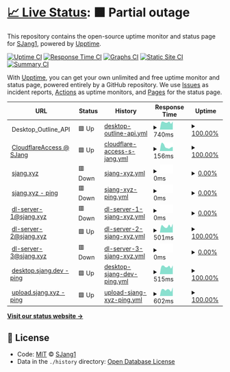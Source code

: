 # [📈 Live Status](https://SJang1.github.io/ServerStatus): <!--live status--> **🟧 Partial outage**

This repository contains the open-source uptime monitor and status page for [SJang1](https://sjang.xyz), powered by [Upptime](https://github.com/upptime/upptime).

[![Uptime CI](https://github.com/koj-co/upptime/workflows/Uptime%20CI/badge.svg)](https://github.com/koj-co/upptime/actions?query=workflow%3A%22Uptime+CI%22)
[![Response Time CI](https://github.com/koj-co/upptime/workflows/Response%20Time%20CI/badge.svg)](https://github.com/koj-co/upptime/actions?query=workflow%3A%22Response+Time+CI%22)
[![Graphs CI](https://github.com/koj-co/upptime/workflows/Graphs%20CI/badge.svg)](https://github.com/koj-co/upptime/actions?query=workflow%3A%22Graphs+CI%22)
[![Static Site CI](https://github.com/koj-co/upptime/workflows/Static%20Site%20CI/badge.svg)](https://github.com/koj-co/upptime/actions?query=workflow%3A%22Static+Site+CI%22)
[![Summary CI](https://github.com/koj-co/upptime/workflows/Summary%20CI/badge.svg)](https://github.com/koj-co/upptime/actions?query=workflow%3A%22Summary+CI%22)

With [Upptime](https://upptime.js.org), you can get your own unlimited and free uptime monitor and status page, powered entirely by a GitHub repository. We use [Issues](https://github.com/SJang1/ServerStatus/issues) as incident reports, [Actions](https://github.com/SJang1/ServerStatus/actions) as uptime monitors, and [Pages](https://SJang1.github.io/ServerStatus) for the status page.

<!--start: status pages-->
<!-- This summary is generated by Upptime (https://github.com/upptime/upptime) -->
<!-- Do not edit this manually, your changes will be overwritten -->
<!-- prettier-ignore -->
| URL | Status | History | Response Time | Uptime |
| --- | ------ | ------- | ------------- | ------ |
| <img alt="" src="https://favicons.githubusercontent.com/null" height="13"> Desktop_Outline_API | 🟩 Up | [desktop-outline-api.yml](https://github.com/SJang1/ServerStatus/commits/HEAD/history/desktop-outline-api.yml) | <details><summary><img alt="Response time graph" src="./graphs/desktop-outline-api/response-time-week.png" height="20"> 740ms</summary><br><a href="https://SJang1.github.io/ServerStatus/history/desktop-outline-api"><img alt="Response time 805" src="https://img.shields.io/endpoint?url=https%3A%2F%2Fraw.githubusercontent.com%2FSJang1%2FServerStatus%2FHEAD%2Fapi%2Fdesktop-outline-api%2Fresponse-time.json"></a><br><a href="https://SJang1.github.io/ServerStatus/history/desktop-outline-api"><img alt="24-hour response time 704" src="https://img.shields.io/endpoint?url=https%3A%2F%2Fraw.githubusercontent.com%2FSJang1%2FServerStatus%2FHEAD%2Fapi%2Fdesktop-outline-api%2Fresponse-time-day.json"></a><br><a href="https://SJang1.github.io/ServerStatus/history/desktop-outline-api"><img alt="7-day response time 740" src="https://img.shields.io/endpoint?url=https%3A%2F%2Fraw.githubusercontent.com%2FSJang1%2FServerStatus%2FHEAD%2Fapi%2Fdesktop-outline-api%2Fresponse-time-week.json"></a><br><a href="https://SJang1.github.io/ServerStatus/history/desktop-outline-api"><img alt="30-day response time 742" src="https://img.shields.io/endpoint?url=https%3A%2F%2Fraw.githubusercontent.com%2FSJang1%2FServerStatus%2FHEAD%2Fapi%2Fdesktop-outline-api%2Fresponse-time-month.json"></a><br><a href="https://SJang1.github.io/ServerStatus/history/desktop-outline-api"><img alt="1-year response time 805" src="https://img.shields.io/endpoint?url=https%3A%2F%2Fraw.githubusercontent.com%2FSJang1%2FServerStatus%2FHEAD%2Fapi%2Fdesktop-outline-api%2Fresponse-time-year.json"></a></details> | <details><summary><a href="https://SJang1.github.io/ServerStatus/history/desktop-outline-api">100.00%</a></summary><a href="https://SJang1.github.io/ServerStatus/history/desktop-outline-api"><img alt="All-time uptime 99.64%" src="https://img.shields.io/endpoint?url=https%3A%2F%2Fraw.githubusercontent.com%2FSJang1%2FServerStatus%2FHEAD%2Fapi%2Fdesktop-outline-api%2Fuptime.json"></a><br><a href="https://SJang1.github.io/ServerStatus/history/desktop-outline-api"><img alt="24-hour uptime 100.00%" src="https://img.shields.io/endpoint?url=https%3A%2F%2Fraw.githubusercontent.com%2FSJang1%2FServerStatus%2FHEAD%2Fapi%2Fdesktop-outline-api%2Fuptime-day.json"></a><br><a href="https://SJang1.github.io/ServerStatus/history/desktop-outline-api"><img alt="7-day uptime 100.00%" src="https://img.shields.io/endpoint?url=https%3A%2F%2Fraw.githubusercontent.com%2FSJang1%2FServerStatus%2FHEAD%2Fapi%2Fdesktop-outline-api%2Fuptime-week.json"></a><br><a href="https://SJang1.github.io/ServerStatus/history/desktop-outline-api"><img alt="30-day uptime 100.00%" src="https://img.shields.io/endpoint?url=https%3A%2F%2Fraw.githubusercontent.com%2FSJang1%2FServerStatus%2FHEAD%2Fapi%2Fdesktop-outline-api%2Fuptime-month.json"></a><br><a href="https://SJang1.github.io/ServerStatus/history/desktop-outline-api"><img alt="1-year uptime 99.64%" src="https://img.shields.io/endpoint?url=https%3A%2F%2Fraw.githubusercontent.com%2FSJang1%2FServerStatus%2FHEAD%2Fapi%2Fdesktop-outline-api%2Fuptime-year.json"></a></details>
| <img alt="" src="https://favicons.githubusercontent.com/sjang.cloudflareaccess.com" height="13"> [CloudflareAccess @ SJang](https://sjang.cloudflareaccess.com/#/NoAuth) | 🟩 Up | [cloudflare-access-s-jang.yml](https://github.com/SJang1/ServerStatus/commits/HEAD/history/cloudflare-access-s-jang.yml) | <details><summary><img alt="Response time graph" src="./graphs/cloudflare-access-s-jang/response-time-week.png" height="20"> 156ms</summary><br><a href="https://SJang1.github.io/ServerStatus/history/cloudflare-access-s-jang"><img alt="Response time 229" src="https://img.shields.io/endpoint?url=https%3A%2F%2Fraw.githubusercontent.com%2FSJang1%2FServerStatus%2FHEAD%2Fapi%2Fcloudflare-access-s-jang%2Fresponse-time.json"></a><br><a href="https://SJang1.github.io/ServerStatus/history/cloudflare-access-s-jang"><img alt="24-hour response time 167" src="https://img.shields.io/endpoint?url=https%3A%2F%2Fraw.githubusercontent.com%2FSJang1%2FServerStatus%2FHEAD%2Fapi%2Fcloudflare-access-s-jang%2Fresponse-time-day.json"></a><br><a href="https://SJang1.github.io/ServerStatus/history/cloudflare-access-s-jang"><img alt="7-day response time 156" src="https://img.shields.io/endpoint?url=https%3A%2F%2Fraw.githubusercontent.com%2FSJang1%2FServerStatus%2FHEAD%2Fapi%2Fcloudflare-access-s-jang%2Fresponse-time-week.json"></a><br><a href="https://SJang1.github.io/ServerStatus/history/cloudflare-access-s-jang"><img alt="30-day response time 228" src="https://img.shields.io/endpoint?url=https%3A%2F%2Fraw.githubusercontent.com%2FSJang1%2FServerStatus%2FHEAD%2Fapi%2Fcloudflare-access-s-jang%2Fresponse-time-month.json"></a><br><a href="https://SJang1.github.io/ServerStatus/history/cloudflare-access-s-jang"><img alt="1-year response time 229" src="https://img.shields.io/endpoint?url=https%3A%2F%2Fraw.githubusercontent.com%2FSJang1%2FServerStatus%2FHEAD%2Fapi%2Fcloudflare-access-s-jang%2Fresponse-time-year.json"></a></details> | <details><summary><a href="https://SJang1.github.io/ServerStatus/history/cloudflare-access-s-jang">100.00%</a></summary><a href="https://SJang1.github.io/ServerStatus/history/cloudflare-access-s-jang"><img alt="All-time uptime 100.00%" src="https://img.shields.io/endpoint?url=https%3A%2F%2Fraw.githubusercontent.com%2FSJang1%2FServerStatus%2FHEAD%2Fapi%2Fcloudflare-access-s-jang%2Fuptime.json"></a><br><a href="https://SJang1.github.io/ServerStatus/history/cloudflare-access-s-jang"><img alt="24-hour uptime 100.00%" src="https://img.shields.io/endpoint?url=https%3A%2F%2Fraw.githubusercontent.com%2FSJang1%2FServerStatus%2FHEAD%2Fapi%2Fcloudflare-access-s-jang%2Fuptime-day.json"></a><br><a href="https://SJang1.github.io/ServerStatus/history/cloudflare-access-s-jang"><img alt="7-day uptime 100.00%" src="https://img.shields.io/endpoint?url=https%3A%2F%2Fraw.githubusercontent.com%2FSJang1%2FServerStatus%2FHEAD%2Fapi%2Fcloudflare-access-s-jang%2Fuptime-week.json"></a><br><a href="https://SJang1.github.io/ServerStatus/history/cloudflare-access-s-jang"><img alt="30-day uptime 100.00%" src="https://img.shields.io/endpoint?url=https%3A%2F%2Fraw.githubusercontent.com%2FSJang1%2FServerStatus%2FHEAD%2Fapi%2Fcloudflare-access-s-jang%2Fuptime-month.json"></a><br><a href="https://SJang1.github.io/ServerStatus/history/cloudflare-access-s-jang"><img alt="1-year uptime 100.00%" src="https://img.shields.io/endpoint?url=https%3A%2F%2Fraw.githubusercontent.com%2FSJang1%2FServerStatus%2FHEAD%2Fapi%2Fcloudflare-access-s-jang%2Fuptime-year.json"></a></details>
| <img alt="" src="https://favicons.githubusercontent.com/sjang.xyz" height="13"> [sjang.xyz](https://sjang.xyz/) | 🟥 Down | [sjang-xyz.yml](https://github.com/SJang1/ServerStatus/commits/HEAD/history/sjang-xyz.yml) | <details><summary><img alt="Response time graph" src="./graphs/sjang-xyz/response-time-week.png" height="20"> 0ms</summary><br><a href="https://SJang1.github.io/ServerStatus/history/sjang-xyz"><img alt="Response time 0" src="https://img.shields.io/endpoint?url=https%3A%2F%2Fraw.githubusercontent.com%2FSJang1%2FServerStatus%2FHEAD%2Fapi%2Fsjang-xyz%2Fresponse-time.json"></a><br><a href="https://SJang1.github.io/ServerStatus/history/sjang-xyz"><img alt="24-hour response time 0" src="https://img.shields.io/endpoint?url=https%3A%2F%2Fraw.githubusercontent.com%2FSJang1%2FServerStatus%2FHEAD%2Fapi%2Fsjang-xyz%2Fresponse-time-day.json"></a><br><a href="https://SJang1.github.io/ServerStatus/history/sjang-xyz"><img alt="7-day response time 0" src="https://img.shields.io/endpoint?url=https%3A%2F%2Fraw.githubusercontent.com%2FSJang1%2FServerStatus%2FHEAD%2Fapi%2Fsjang-xyz%2Fresponse-time-week.json"></a><br><a href="https://SJang1.github.io/ServerStatus/history/sjang-xyz"><img alt="30-day response time 0" src="https://img.shields.io/endpoint?url=https%3A%2F%2Fraw.githubusercontent.com%2FSJang1%2FServerStatus%2FHEAD%2Fapi%2Fsjang-xyz%2Fresponse-time-month.json"></a><br><a href="https://SJang1.github.io/ServerStatus/history/sjang-xyz"><img alt="1-year response time 0" src="https://img.shields.io/endpoint?url=https%3A%2F%2Fraw.githubusercontent.com%2FSJang1%2FServerStatus%2FHEAD%2Fapi%2Fsjang-xyz%2Fresponse-time-year.json"></a></details> | <details><summary><a href="https://SJang1.github.io/ServerStatus/history/sjang-xyz">0.00%</a></summary><a href="https://SJang1.github.io/ServerStatus/history/sjang-xyz"><img alt="All-time uptime 0.00%" src="https://img.shields.io/endpoint?url=https%3A%2F%2Fraw.githubusercontent.com%2FSJang1%2FServerStatus%2FHEAD%2Fapi%2Fsjang-xyz%2Fuptime.json"></a><br><a href="https://SJang1.github.io/ServerStatus/history/sjang-xyz"><img alt="24-hour uptime 0.00%" src="https://img.shields.io/endpoint?url=https%3A%2F%2Fraw.githubusercontent.com%2FSJang1%2FServerStatus%2FHEAD%2Fapi%2Fsjang-xyz%2Fuptime-day.json"></a><br><a href="https://SJang1.github.io/ServerStatus/history/sjang-xyz"><img alt="7-day uptime 0.00%" src="https://img.shields.io/endpoint?url=https%3A%2F%2Fraw.githubusercontent.com%2FSJang1%2FServerStatus%2FHEAD%2Fapi%2Fsjang-xyz%2Fuptime-week.json"></a><br><a href="https://SJang1.github.io/ServerStatus/history/sjang-xyz"><img alt="30-day uptime 0.00%" src="https://img.shields.io/endpoint?url=https%3A%2F%2Fraw.githubusercontent.com%2FSJang1%2FServerStatus%2FHEAD%2Fapi%2Fsjang-xyz%2Fuptime-month.json"></a><br><a href="https://SJang1.github.io/ServerStatus/history/sjang-xyz"><img alt="1-year uptime 0.00%" src="https://img.shields.io/endpoint?url=https%3A%2F%2Fraw.githubusercontent.com%2FSJang1%2FServerStatus%2FHEAD%2Fapi%2Fsjang-xyz%2Fuptime-year.json"></a></details>
| <img alt="" src="https://favicons.githubusercontent.com/sjang.xyz" height="13"> [sjang.xyz - ping](https://sjang.xyz/ping) | 🟥 Down | [sjang-xyz-ping.yml](https://github.com/SJang1/ServerStatus/commits/HEAD/history/sjang-xyz-ping.yml) | <details><summary><img alt="Response time graph" src="./graphs/sjang-xyz-ping/response-time-week.png" height="20"> 0ms</summary><br><a href="https://SJang1.github.io/ServerStatus/history/sjang-xyz-ping"><img alt="Response time 0" src="https://img.shields.io/endpoint?url=https%3A%2F%2Fraw.githubusercontent.com%2FSJang1%2FServerStatus%2FHEAD%2Fapi%2Fsjang-xyz-ping%2Fresponse-time.json"></a><br><a href="https://SJang1.github.io/ServerStatus/history/sjang-xyz-ping"><img alt="24-hour response time 0" src="https://img.shields.io/endpoint?url=https%3A%2F%2Fraw.githubusercontent.com%2FSJang1%2FServerStatus%2FHEAD%2Fapi%2Fsjang-xyz-ping%2Fresponse-time-day.json"></a><br><a href="https://SJang1.github.io/ServerStatus/history/sjang-xyz-ping"><img alt="7-day response time 0" src="https://img.shields.io/endpoint?url=https%3A%2F%2Fraw.githubusercontent.com%2FSJang1%2FServerStatus%2FHEAD%2Fapi%2Fsjang-xyz-ping%2Fresponse-time-week.json"></a><br><a href="https://SJang1.github.io/ServerStatus/history/sjang-xyz-ping"><img alt="30-day response time 0" src="https://img.shields.io/endpoint?url=https%3A%2F%2Fraw.githubusercontent.com%2FSJang1%2FServerStatus%2FHEAD%2Fapi%2Fsjang-xyz-ping%2Fresponse-time-month.json"></a><br><a href="https://SJang1.github.io/ServerStatus/history/sjang-xyz-ping"><img alt="1-year response time 0" src="https://img.shields.io/endpoint?url=https%3A%2F%2Fraw.githubusercontent.com%2FSJang1%2FServerStatus%2FHEAD%2Fapi%2Fsjang-xyz-ping%2Fresponse-time-year.json"></a></details> | <details><summary><a href="https://SJang1.github.io/ServerStatus/history/sjang-xyz-ping">0.00%</a></summary><a href="https://SJang1.github.io/ServerStatus/history/sjang-xyz-ping"><img alt="All-time uptime 0.00%" src="https://img.shields.io/endpoint?url=https%3A%2F%2Fraw.githubusercontent.com%2FSJang1%2FServerStatus%2FHEAD%2Fapi%2Fsjang-xyz-ping%2Fuptime.json"></a><br><a href="https://SJang1.github.io/ServerStatus/history/sjang-xyz-ping"><img alt="24-hour uptime 0.00%" src="https://img.shields.io/endpoint?url=https%3A%2F%2Fraw.githubusercontent.com%2FSJang1%2FServerStatus%2FHEAD%2Fapi%2Fsjang-xyz-ping%2Fuptime-day.json"></a><br><a href="https://SJang1.github.io/ServerStatus/history/sjang-xyz-ping"><img alt="7-day uptime 0.00%" src="https://img.shields.io/endpoint?url=https%3A%2F%2Fraw.githubusercontent.com%2FSJang1%2FServerStatus%2FHEAD%2Fapi%2Fsjang-xyz-ping%2Fuptime-week.json"></a><br><a href="https://SJang1.github.io/ServerStatus/history/sjang-xyz-ping"><img alt="30-day uptime 0.00%" src="https://img.shields.io/endpoint?url=https%3A%2F%2Fraw.githubusercontent.com%2FSJang1%2FServerStatus%2FHEAD%2Fapi%2Fsjang-xyz-ping%2Fuptime-month.json"></a><br><a href="https://SJang1.github.io/ServerStatus/history/sjang-xyz-ping"><img alt="1-year uptime 0.00%" src="https://img.shields.io/endpoint?url=https%3A%2F%2Fraw.githubusercontent.com%2FSJang1%2FServerStatus%2FHEAD%2Fapi%2Fsjang-xyz-ping%2Fuptime-year.json"></a></details>
| <img alt="" src="https://favicons.githubusercontent.com/dl.sjang.xyz" height="13"> [dl-server-1@sjang.xyz](http://dl.sjang.xyz/) | 🟥 Down | [dl-server-1-sjang-xyz.yml](https://github.com/SJang1/ServerStatus/commits/HEAD/history/dl-server-1-sjang-xyz.yml) | <details><summary><img alt="Response time graph" src="./graphs/dl-server-1-sjang-xyz/response-time-week.png" height="20"> 0ms</summary><br><a href="https://SJang1.github.io/ServerStatus/history/dl-server-1-sjang-xyz"><img alt="Response time 0" src="https://img.shields.io/endpoint?url=https%3A%2F%2Fraw.githubusercontent.com%2FSJang1%2FServerStatus%2FHEAD%2Fapi%2Fdl-server-1-sjang-xyz%2Fresponse-time.json"></a><br><a href="https://SJang1.github.io/ServerStatus/history/dl-server-1-sjang-xyz"><img alt="24-hour response time 0" src="https://img.shields.io/endpoint?url=https%3A%2F%2Fraw.githubusercontent.com%2FSJang1%2FServerStatus%2FHEAD%2Fapi%2Fdl-server-1-sjang-xyz%2Fresponse-time-day.json"></a><br><a href="https://SJang1.github.io/ServerStatus/history/dl-server-1-sjang-xyz"><img alt="7-day response time 0" src="https://img.shields.io/endpoint?url=https%3A%2F%2Fraw.githubusercontent.com%2FSJang1%2FServerStatus%2FHEAD%2Fapi%2Fdl-server-1-sjang-xyz%2Fresponse-time-week.json"></a><br><a href="https://SJang1.github.io/ServerStatus/history/dl-server-1-sjang-xyz"><img alt="30-day response time 0" src="https://img.shields.io/endpoint?url=https%3A%2F%2Fraw.githubusercontent.com%2FSJang1%2FServerStatus%2FHEAD%2Fapi%2Fdl-server-1-sjang-xyz%2Fresponse-time-month.json"></a><br><a href="https://SJang1.github.io/ServerStatus/history/dl-server-1-sjang-xyz"><img alt="1-year response time 0" src="https://img.shields.io/endpoint?url=https%3A%2F%2Fraw.githubusercontent.com%2FSJang1%2FServerStatus%2FHEAD%2Fapi%2Fdl-server-1-sjang-xyz%2Fresponse-time-year.json"></a></details> | <details><summary><a href="https://SJang1.github.io/ServerStatus/history/dl-server-1-sjang-xyz">0.00%</a></summary><a href="https://SJang1.github.io/ServerStatus/history/dl-server-1-sjang-xyz"><img alt="All-time uptime 0.00%" src="https://img.shields.io/endpoint?url=https%3A%2F%2Fraw.githubusercontent.com%2FSJang1%2FServerStatus%2FHEAD%2Fapi%2Fdl-server-1-sjang-xyz%2Fuptime.json"></a><br><a href="https://SJang1.github.io/ServerStatus/history/dl-server-1-sjang-xyz"><img alt="24-hour uptime 0.00%" src="https://img.shields.io/endpoint?url=https%3A%2F%2Fraw.githubusercontent.com%2FSJang1%2FServerStatus%2FHEAD%2Fapi%2Fdl-server-1-sjang-xyz%2Fuptime-day.json"></a><br><a href="https://SJang1.github.io/ServerStatus/history/dl-server-1-sjang-xyz"><img alt="7-day uptime 0.00%" src="https://img.shields.io/endpoint?url=https%3A%2F%2Fraw.githubusercontent.com%2FSJang1%2FServerStatus%2FHEAD%2Fapi%2Fdl-server-1-sjang-xyz%2Fuptime-week.json"></a><br><a href="https://SJang1.github.io/ServerStatus/history/dl-server-1-sjang-xyz"><img alt="30-day uptime 0.00%" src="https://img.shields.io/endpoint?url=https%3A%2F%2Fraw.githubusercontent.com%2FSJang1%2FServerStatus%2FHEAD%2Fapi%2Fdl-server-1-sjang-xyz%2Fuptime-month.json"></a><br><a href="https://SJang1.github.io/ServerStatus/history/dl-server-1-sjang-xyz"><img alt="1-year uptime 0.00%" src="https://img.shields.io/endpoint?url=https%3A%2F%2Fraw.githubusercontent.com%2FSJang1%2FServerStatus%2FHEAD%2Fapi%2Fdl-server-1-sjang-xyz%2Fuptime-year.json"></a></details>
| <img alt="" src="https://favicons.githubusercontent.com/dl2.sjang.xyz" height="13"> [dl-server-2@sjang.xyz](http://dl2.sjang.xyz/) | 🟩 Up | [dl-server-2-sjang-xyz.yml](https://github.com/SJang1/ServerStatus/commits/HEAD/history/dl-server-2-sjang-xyz.yml) | <details><summary><img alt="Response time graph" src="./graphs/dl-server-2-sjang-xyz/response-time-week.png" height="20"> 501ms</summary><br><a href="https://SJang1.github.io/ServerStatus/history/dl-server-2-sjang-xyz"><img alt="Response time 397" src="https://img.shields.io/endpoint?url=https%3A%2F%2Fraw.githubusercontent.com%2FSJang1%2FServerStatus%2FHEAD%2Fapi%2Fdl-server-2-sjang-xyz%2Fresponse-time.json"></a><br><a href="https://SJang1.github.io/ServerStatus/history/dl-server-2-sjang-xyz"><img alt="24-hour response time 519" src="https://img.shields.io/endpoint?url=https%3A%2F%2Fraw.githubusercontent.com%2FSJang1%2FServerStatus%2FHEAD%2Fapi%2Fdl-server-2-sjang-xyz%2Fresponse-time-day.json"></a><br><a href="https://SJang1.github.io/ServerStatus/history/dl-server-2-sjang-xyz"><img alt="7-day response time 501" src="https://img.shields.io/endpoint?url=https%3A%2F%2Fraw.githubusercontent.com%2FSJang1%2FServerStatus%2FHEAD%2Fapi%2Fdl-server-2-sjang-xyz%2Fresponse-time-week.json"></a><br><a href="https://SJang1.github.io/ServerStatus/history/dl-server-2-sjang-xyz"><img alt="30-day response time 473" src="https://img.shields.io/endpoint?url=https%3A%2F%2Fraw.githubusercontent.com%2FSJang1%2FServerStatus%2FHEAD%2Fapi%2Fdl-server-2-sjang-xyz%2Fresponse-time-month.json"></a><br><a href="https://SJang1.github.io/ServerStatus/history/dl-server-2-sjang-xyz"><img alt="1-year response time 397" src="https://img.shields.io/endpoint?url=https%3A%2F%2Fraw.githubusercontent.com%2FSJang1%2FServerStatus%2FHEAD%2Fapi%2Fdl-server-2-sjang-xyz%2Fresponse-time-year.json"></a></details> | <details><summary><a href="https://SJang1.github.io/ServerStatus/history/dl-server-2-sjang-xyz">100.00%</a></summary><a href="https://SJang1.github.io/ServerStatus/history/dl-server-2-sjang-xyz"><img alt="All-time uptime 11.67%" src="https://img.shields.io/endpoint?url=https%3A%2F%2Fraw.githubusercontent.com%2FSJang1%2FServerStatus%2FHEAD%2Fapi%2Fdl-server-2-sjang-xyz%2Fuptime.json"></a><br><a href="https://SJang1.github.io/ServerStatus/history/dl-server-2-sjang-xyz"><img alt="24-hour uptime 100.00%" src="https://img.shields.io/endpoint?url=https%3A%2F%2Fraw.githubusercontent.com%2FSJang1%2FServerStatus%2FHEAD%2Fapi%2Fdl-server-2-sjang-xyz%2Fuptime-day.json"></a><br><a href="https://SJang1.github.io/ServerStatus/history/dl-server-2-sjang-xyz"><img alt="7-day uptime 100.00%" src="https://img.shields.io/endpoint?url=https%3A%2F%2Fraw.githubusercontent.com%2FSJang1%2FServerStatus%2FHEAD%2Fapi%2Fdl-server-2-sjang-xyz%2Fuptime-week.json"></a><br><a href="https://SJang1.github.io/ServerStatus/history/dl-server-2-sjang-xyz"><img alt="30-day uptime 79.82%" src="https://img.shields.io/endpoint?url=https%3A%2F%2Fraw.githubusercontent.com%2FSJang1%2FServerStatus%2FHEAD%2Fapi%2Fdl-server-2-sjang-xyz%2Fuptime-month.json"></a><br><a href="https://SJang1.github.io/ServerStatus/history/dl-server-2-sjang-xyz"><img alt="1-year uptime 11.67%" src="https://img.shields.io/endpoint?url=https%3A%2F%2Fraw.githubusercontent.com%2FSJang1%2FServerStatus%2FHEAD%2Fapi%2Fdl-server-2-sjang-xyz%2Fuptime-year.json"></a></details>
| <img alt="" src="https://favicons.githubusercontent.com/dl3.sjang.xyz" height="13"> [dl-server-3@sjang.xyz](http://dl3.sjang.xyz/) | 🟥 Down | [dl-server-3-sjang-xyz.yml](https://github.com/SJang1/ServerStatus/commits/HEAD/history/dl-server-3-sjang-xyz.yml) | <details><summary><img alt="Response time graph" src="./graphs/dl-server-3-sjang-xyz/response-time-week.png" height="20"> 0ms</summary><br><a href="https://SJang1.github.io/ServerStatus/history/dl-server-3-sjang-xyz"><img alt="Response time 0" src="https://img.shields.io/endpoint?url=https%3A%2F%2Fraw.githubusercontent.com%2FSJang1%2FServerStatus%2FHEAD%2Fapi%2Fdl-server-3-sjang-xyz%2Fresponse-time.json"></a><br><a href="https://SJang1.github.io/ServerStatus/history/dl-server-3-sjang-xyz"><img alt="24-hour response time 0" src="https://img.shields.io/endpoint?url=https%3A%2F%2Fraw.githubusercontent.com%2FSJang1%2FServerStatus%2FHEAD%2Fapi%2Fdl-server-3-sjang-xyz%2Fresponse-time-day.json"></a><br><a href="https://SJang1.github.io/ServerStatus/history/dl-server-3-sjang-xyz"><img alt="7-day response time 0" src="https://img.shields.io/endpoint?url=https%3A%2F%2Fraw.githubusercontent.com%2FSJang1%2FServerStatus%2FHEAD%2Fapi%2Fdl-server-3-sjang-xyz%2Fresponse-time-week.json"></a><br><a href="https://SJang1.github.io/ServerStatus/history/dl-server-3-sjang-xyz"><img alt="30-day response time 0" src="https://img.shields.io/endpoint?url=https%3A%2F%2Fraw.githubusercontent.com%2FSJang1%2FServerStatus%2FHEAD%2Fapi%2Fdl-server-3-sjang-xyz%2Fresponse-time-month.json"></a><br><a href="https://SJang1.github.io/ServerStatus/history/dl-server-3-sjang-xyz"><img alt="1-year response time 0" src="https://img.shields.io/endpoint?url=https%3A%2F%2Fraw.githubusercontent.com%2FSJang1%2FServerStatus%2FHEAD%2Fapi%2Fdl-server-3-sjang-xyz%2Fresponse-time-year.json"></a></details> | <details><summary><a href="https://SJang1.github.io/ServerStatus/history/dl-server-3-sjang-xyz">0.00%</a></summary><a href="https://SJang1.github.io/ServerStatus/history/dl-server-3-sjang-xyz"><img alt="All-time uptime 0.00%" src="https://img.shields.io/endpoint?url=https%3A%2F%2Fraw.githubusercontent.com%2FSJang1%2FServerStatus%2FHEAD%2Fapi%2Fdl-server-3-sjang-xyz%2Fuptime.json"></a><br><a href="https://SJang1.github.io/ServerStatus/history/dl-server-3-sjang-xyz"><img alt="24-hour uptime 0.00%" src="https://img.shields.io/endpoint?url=https%3A%2F%2Fraw.githubusercontent.com%2FSJang1%2FServerStatus%2FHEAD%2Fapi%2Fdl-server-3-sjang-xyz%2Fuptime-day.json"></a><br><a href="https://SJang1.github.io/ServerStatus/history/dl-server-3-sjang-xyz"><img alt="7-day uptime 0.00%" src="https://img.shields.io/endpoint?url=https%3A%2F%2Fraw.githubusercontent.com%2FSJang1%2FServerStatus%2FHEAD%2Fapi%2Fdl-server-3-sjang-xyz%2Fuptime-week.json"></a><br><a href="https://SJang1.github.io/ServerStatus/history/dl-server-3-sjang-xyz"><img alt="30-day uptime 0.00%" src="https://img.shields.io/endpoint?url=https%3A%2F%2Fraw.githubusercontent.com%2FSJang1%2FServerStatus%2FHEAD%2Fapi%2Fdl-server-3-sjang-xyz%2Fuptime-month.json"></a><br><a href="https://SJang1.github.io/ServerStatus/history/dl-server-3-sjang-xyz"><img alt="1-year uptime 0.00%" src="https://img.shields.io/endpoint?url=https%3A%2F%2Fraw.githubusercontent.com%2FSJang1%2FServerStatus%2FHEAD%2Fapi%2Fdl-server-3-sjang-xyz%2Fuptime-year.json"></a></details>
| <img alt="" src="https://favicons.githubusercontent.com/desktop.sjang.dev" height="13"> [desktop.sjang.dev - ping](https://desktop.sjang.dev/ping) | 🟩 Up | [desktop-sjang-dev-ping.yml](https://github.com/SJang1/ServerStatus/commits/HEAD/history/desktop-sjang-dev-ping.yml) | <details><summary><img alt="Response time graph" src="./graphs/desktop-sjang-dev-ping/response-time-week.png" height="20"> 515ms</summary><br><a href="https://SJang1.github.io/ServerStatus/history/desktop-sjang-dev-ping"><img alt="Response time 557" src="https://img.shields.io/endpoint?url=https%3A%2F%2Fraw.githubusercontent.com%2FSJang1%2FServerStatus%2FHEAD%2Fapi%2Fdesktop-sjang-dev-ping%2Fresponse-time.json"></a><br><a href="https://SJang1.github.io/ServerStatus/history/desktop-sjang-dev-ping"><img alt="24-hour response time 493" src="https://img.shields.io/endpoint?url=https%3A%2F%2Fraw.githubusercontent.com%2FSJang1%2FServerStatus%2FHEAD%2Fapi%2Fdesktop-sjang-dev-ping%2Fresponse-time-day.json"></a><br><a href="https://SJang1.github.io/ServerStatus/history/desktop-sjang-dev-ping"><img alt="7-day response time 515" src="https://img.shields.io/endpoint?url=https%3A%2F%2Fraw.githubusercontent.com%2FSJang1%2FServerStatus%2FHEAD%2Fapi%2Fdesktop-sjang-dev-ping%2Fresponse-time-week.json"></a><br><a href="https://SJang1.github.io/ServerStatus/history/desktop-sjang-dev-ping"><img alt="30-day response time 517" src="https://img.shields.io/endpoint?url=https%3A%2F%2Fraw.githubusercontent.com%2FSJang1%2FServerStatus%2FHEAD%2Fapi%2Fdesktop-sjang-dev-ping%2Fresponse-time-month.json"></a><br><a href="https://SJang1.github.io/ServerStatus/history/desktop-sjang-dev-ping"><img alt="1-year response time 557" src="https://img.shields.io/endpoint?url=https%3A%2F%2Fraw.githubusercontent.com%2FSJang1%2FServerStatus%2FHEAD%2Fapi%2Fdesktop-sjang-dev-ping%2Fresponse-time-year.json"></a></details> | <details><summary><a href="https://SJang1.github.io/ServerStatus/history/desktop-sjang-dev-ping">100.00%</a></summary><a href="https://SJang1.github.io/ServerStatus/history/desktop-sjang-dev-ping"><img alt="All-time uptime 99.51%" src="https://img.shields.io/endpoint?url=https%3A%2F%2Fraw.githubusercontent.com%2FSJang1%2FServerStatus%2FHEAD%2Fapi%2Fdesktop-sjang-dev-ping%2Fuptime.json"></a><br><a href="https://SJang1.github.io/ServerStatus/history/desktop-sjang-dev-ping"><img alt="24-hour uptime 100.00%" src="https://img.shields.io/endpoint?url=https%3A%2F%2Fraw.githubusercontent.com%2FSJang1%2FServerStatus%2FHEAD%2Fapi%2Fdesktop-sjang-dev-ping%2Fuptime-day.json"></a><br><a href="https://SJang1.github.io/ServerStatus/history/desktop-sjang-dev-ping"><img alt="7-day uptime 100.00%" src="https://img.shields.io/endpoint?url=https%3A%2F%2Fraw.githubusercontent.com%2FSJang1%2FServerStatus%2FHEAD%2Fapi%2Fdesktop-sjang-dev-ping%2Fuptime-week.json"></a><br><a href="https://SJang1.github.io/ServerStatus/history/desktop-sjang-dev-ping"><img alt="30-day uptime 100.00%" src="https://img.shields.io/endpoint?url=https%3A%2F%2Fraw.githubusercontent.com%2FSJang1%2FServerStatus%2FHEAD%2Fapi%2Fdesktop-sjang-dev-ping%2Fuptime-month.json"></a><br><a href="https://SJang1.github.io/ServerStatus/history/desktop-sjang-dev-ping"><img alt="1-year uptime 99.51%" src="https://img.shields.io/endpoint?url=https%3A%2F%2Fraw.githubusercontent.com%2FSJang1%2FServerStatus%2FHEAD%2Fapi%2Fdesktop-sjang-dev-ping%2Fuptime-year.json"></a></details>
| <img alt="" src="https://favicons.githubusercontent.com/upload.sjang.xyz" height="13"> [upload.sjang.xyz - ping](https://upload.sjang.xyz/ping) | 🟩 Up | [upload-sjang-xyz-ping.yml](https://github.com/SJang1/ServerStatus/commits/HEAD/history/upload-sjang-xyz-ping.yml) | <details><summary><img alt="Response time graph" src="./graphs/upload-sjang-xyz-ping/response-time-week.png" height="20"> 602ms</summary><br><a href="https://SJang1.github.io/ServerStatus/history/upload-sjang-xyz-ping"><img alt="Response time 599" src="https://img.shields.io/endpoint?url=https%3A%2F%2Fraw.githubusercontent.com%2FSJang1%2FServerStatus%2FHEAD%2Fapi%2Fupload-sjang-xyz-ping%2Fresponse-time.json"></a><br><a href="https://SJang1.github.io/ServerStatus/history/upload-sjang-xyz-ping"><img alt="24-hour response time 714" src="https://img.shields.io/endpoint?url=https%3A%2F%2Fraw.githubusercontent.com%2FSJang1%2FServerStatus%2FHEAD%2Fapi%2Fupload-sjang-xyz-ping%2Fresponse-time-day.json"></a><br><a href="https://SJang1.github.io/ServerStatus/history/upload-sjang-xyz-ping"><img alt="7-day response time 602" src="https://img.shields.io/endpoint?url=https%3A%2F%2Fraw.githubusercontent.com%2FSJang1%2FServerStatus%2FHEAD%2Fapi%2Fupload-sjang-xyz-ping%2Fresponse-time-week.json"></a><br><a href="https://SJang1.github.io/ServerStatus/history/upload-sjang-xyz-ping"><img alt="30-day response time 571" src="https://img.shields.io/endpoint?url=https%3A%2F%2Fraw.githubusercontent.com%2FSJang1%2FServerStatus%2FHEAD%2Fapi%2Fupload-sjang-xyz-ping%2Fresponse-time-month.json"></a><br><a href="https://SJang1.github.io/ServerStatus/history/upload-sjang-xyz-ping"><img alt="1-year response time 599" src="https://img.shields.io/endpoint?url=https%3A%2F%2Fraw.githubusercontent.com%2FSJang1%2FServerStatus%2FHEAD%2Fapi%2Fupload-sjang-xyz-ping%2Fresponse-time-year.json"></a></details> | <details><summary><a href="https://SJang1.github.io/ServerStatus/history/upload-sjang-xyz-ping">100.00%</a></summary><a href="https://SJang1.github.io/ServerStatus/history/upload-sjang-xyz-ping"><img alt="All-time uptime 99.52%" src="https://img.shields.io/endpoint?url=https%3A%2F%2Fraw.githubusercontent.com%2FSJang1%2FServerStatus%2FHEAD%2Fapi%2Fupload-sjang-xyz-ping%2Fuptime.json"></a><br><a href="https://SJang1.github.io/ServerStatus/history/upload-sjang-xyz-ping"><img alt="24-hour uptime 100.00%" src="https://img.shields.io/endpoint?url=https%3A%2F%2Fraw.githubusercontent.com%2FSJang1%2FServerStatus%2FHEAD%2Fapi%2Fupload-sjang-xyz-ping%2Fuptime-day.json"></a><br><a href="https://SJang1.github.io/ServerStatus/history/upload-sjang-xyz-ping"><img alt="7-day uptime 100.00%" src="https://img.shields.io/endpoint?url=https%3A%2F%2Fraw.githubusercontent.com%2FSJang1%2FServerStatus%2FHEAD%2Fapi%2Fupload-sjang-xyz-ping%2Fuptime-week.json"></a><br><a href="https://SJang1.github.io/ServerStatus/history/upload-sjang-xyz-ping"><img alt="30-day uptime 100.00%" src="https://img.shields.io/endpoint?url=https%3A%2F%2Fraw.githubusercontent.com%2FSJang1%2FServerStatus%2FHEAD%2Fapi%2Fupload-sjang-xyz-ping%2Fuptime-month.json"></a><br><a href="https://SJang1.github.io/ServerStatus/history/upload-sjang-xyz-ping"><img alt="1-year uptime 99.52%" src="https://img.shields.io/endpoint?url=https%3A%2F%2Fraw.githubusercontent.com%2FSJang1%2FServerStatus%2FHEAD%2Fapi%2Fupload-sjang-xyz-ping%2Fuptime-year.json"></a></details>

<!--end: status pages-->

[**Visit our status website →**](https://SJang1.github.io/ServerStatus)

## 📄 License

- Code: [MIT](./LICENSE) © [SJang1](https://sjang.xyz)
- Data in the `./history` directory: [Open Database License](https://opendatacommons.org/licenses/odbl/1-0/)
